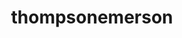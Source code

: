 ---
title: thompsonemerson
github: https://github.com/thompsonemerson
mode: dark
transition: 3s
archetype:
  - Little Bit of Everything
---